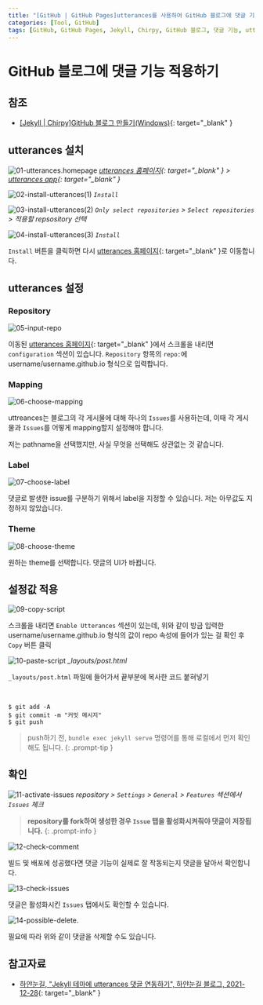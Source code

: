 ```yaml
---
title: "[GitHub | GitHub Pages]utterances를 사용하여 GitHub 블로그에 댓글 기능 적용하기"
categories: [Tool, GitHub]
tags: [GitHub, GitHub Pages, Jekyll, Chirpy, GitHub 블로그, 댓글 기능, utterances]
---
```

# GitHub 블로그에 댓글 기능 적용하기

## 참조

- [[Jekyll \| Chirpy]GitHub 블로그 만들기(Windows)](https://drj9812.github.io/posts/make-github-blog-with-jekyll-chirpy-on-windows/){: target="_blank" }

## utterances 설치

![01-utterances.homepage](/assets/img/posts/tool/github/add-comments-to-github-blog-using-utterances/01-utterances-homepage.png)
*[utterances 홈페이지](https://utteranc.es/){: target="_blank" } > [utterances app](https://github.com/apps/utterances){: target="_blank" }*

![02-install-utterances(1)](/assets/img/posts/tool/github/add-comments-to-github-blog-using-utterances/02-install-utterances(1).png)
*`Install`*

![03-install-utterances(2)](/assets/img/posts/tool/github/add-comments-to-github-blog-using-utterances/03-install-utterances(2).png)
*`Only select repositories` > `Select repositories` > 적용할 repsository 선택*

![04-install-utterances(3)](/assets/img/posts/tool/github/add-comments-to-github-blog-using-utterances/04-install-utterances(3).png)
*`Install`*

`Install` 버튼을 클릭하면 다시 [utterances 홈페이지](https://utteranc.es/){: target="_blank" }로 이동합니다.

## utterances 설정

### Repository

![05-input-repo](/assets/img/posts/tool/github/add-comments-to-github-blog-using-utterances/05-input-repo.png)

이동된 [utterances 홈페이지](https://utteranc.es/){: target="_blank" }에서 스크롤을 내리면 `configuration` 섹션이 있습니다. `Repository` 항목의 `repo:`에 username/username.github.io 형식으로 입력합니다.

### Mapping

![06-choose-mapping](/assets/img/posts/tool/github/add-comments-to-github-blog-using-utterances/06-choose-mapping.png)

uttreances는 블로그의 각 게시물에 대해 하나의 `Issues`를 사용하는데, 이때 각 게시물과 `Issues`를 어떻게 mapping할지 설정해야 합니다.

저는 pathname을 선택했지만, 사실 무엇을 선택해도 상관없는 것 같습니다. 

### Label

![07-choose-label](/assets/img/posts/tool/github/add-comments-to-github-blog-using-utterances/07-choose-label.png)

댓글로 발생한 issue를 구분하기 위해서 label을 지정할 수 있습니다. 저는 아무값도 지정하지 않았습니다.

### Theme

![08-choose-theme](/assets/img/posts/tool/github/add-comments-to-github-blog-using-utterances/08-choose-theme.png)

원하는 theme를 선택합니다. 댓글의 UI가 바뀝니다.

## 설정값 적용

![09-copy-script](/assets/img/posts/tool/github/add-comments-to-github-blog-using-utterances/09-copy-script.png)

스크롤을 내리면 `Enable Utterances` 섹션이 있는데, 위와 같이 방금 입력한 username/username.github.io 형식의 값이 repo 속성에 들어가 있는 걸 확인 후 `Copy` 버튼 클릭

![10-paste-script](/assets/img/posts/tool/github/add-comments-to-github-blog-using-utterances/10-paste-script.png)
*_layouts/post.html*

`_layouts/post.html` 파일에 들어가서 끝부분에 복사한 코드 붙혀넣기

<br>

```console
$ git add -A
$ git commit -m "커밋 메시지"
$ git push
```

> push하기 전, `bundle exec jekyll serve` 명령어를 통해 로컬에서 먼저 확인해도 됩니다.
{: .prompt-tip }

## 확인

![11-activate-issues](/assets/img/posts/tool/github/add-comments-to-github-blog-using-utterances/11-activate-issues.png)
*repository > `Settings` > `General` > `Features` 섹션에서 `Issues` 체크*

> **repository를 fork하여 생성한 경우 `Issue` 탭을 활성화시켜줘야 댓글이 저장됩니다.**
{: .prompt-info }

![12-check-comment](/assets/img/posts/tool/github/add-comments-to-github-blog-using-utterances/12-check-comment.png)

빌드 및 배포에 성공했다면 댓글 기능이 실제로 잘 작동되는지 댓글을 달아서 확인합니다.

![13-check-issues](/assets/img/posts/tool/github/add-comments-to-github-blog-using-utterances/13-check-issues.png)

댓글은 활성화시킨 `Issues` 탭에서도 확인할 수 있습니다.

![14-possible-delete.](/assets/img/posts/tool/github/add-comments-to-github-blog-using-utterances/14-possible-delete.png)

필요에 따라 위와 같이 댓글을 삭제할 수도 있습니다.

## 참고자료

- [하얀눈길, "Jekyll 테마에 utterances 댓글 연동하기", 하얀눈길 블로그, 2021-12-28](https://www.irgroup.org/posts/utternace-comments-system/){: target="_blank" }